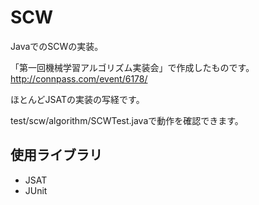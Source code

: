 SCW
===

JavaでのSCWの実装。  
  
「第一回機械学習アルゴリズム実装会」で作成したものです。  
http://connpass.com/event/6178/  

ほとんどJSATの実装の写経です。  

test/scw/algorithm/SCWTest.javaで動作を確認できます。

## 使用ライブラリ

- JSAT
- JUnit

